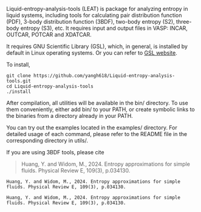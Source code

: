 Liquid-entropy-analysis-tools (LEAT) is package for analyzing entropy in liquid systems, including tools for  calculating pair distribution function (PDF), 3-body distribution function (3BDF), two-body entropy (S2), three-body entropy (S3), etc. It requires input and output files in VASP: INCAR, OUTCAR, POTCAR and XDATCAR.

It requires GNU Scientific Library (GSL), which, in general, is installed by default in Linux operating systems. Or you can refer to [GSL website](https://www.gnu.org/software/gsl/).

To install, 

    git clone https://github.com/yangh618/Liquid-entropy-analysis-tools.git
    cd Liquid-entropy-analysis-tools
    ./install

After compilation, all utilities will be available in the bin/ directory. To use them conveniently, either add bin/ to your PATH, or  create symbolic links to the binaries from a directory already in your PATH.

You can try out the examples located in the examples/ directory. For detailed usage of each command, please refer to the README file in the corresponding directory in utils/.

If you are using 3BDF tools, please cite

> Huang, Y. and Widom, M., 2024. Entropy approximations for simple fluids. Physical Review E, 109(3), p.034130.

    Huang, Y. and Widom, M., 2024. Entropy approximations for simple fluids. Physical Review E, 109(3), p.034130.

    Huang, Y. and Widom, M., 2024. Entropy approximations for simple fluids. Physical Review E, 109(3), p.034130.

